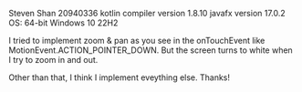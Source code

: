 Steven Shan
20940336
kotlin compiler version 1.8.10
javafx version 17.0.2
OS: 64-bit Windows 10 22H2

I tried to implement zoom & pan as you see in the onTouchEvent like MotionEvent.ACTION_POINTER_DOWN.
But the screen turns to white when I try to zoom in and out.

Other than that, I think I implement eveything else. Thanks!
